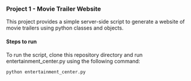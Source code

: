 ### Project 1 - Movie Trailer Website

This project provides a simple server-side script to generate a website of movie trailers using python classes and objects. 

#### Steps to run 
To run the script, clone this repository directory and run entertainment_center.py using the following command:

```
python entertainment_center.py
```
